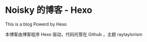 # Noisky 的博客 - Hexo
This is a blog Powerd by Hexo

本博客由博客程序 Hexo 驱动，代码托管在 Github ，主题 raytaylorism


